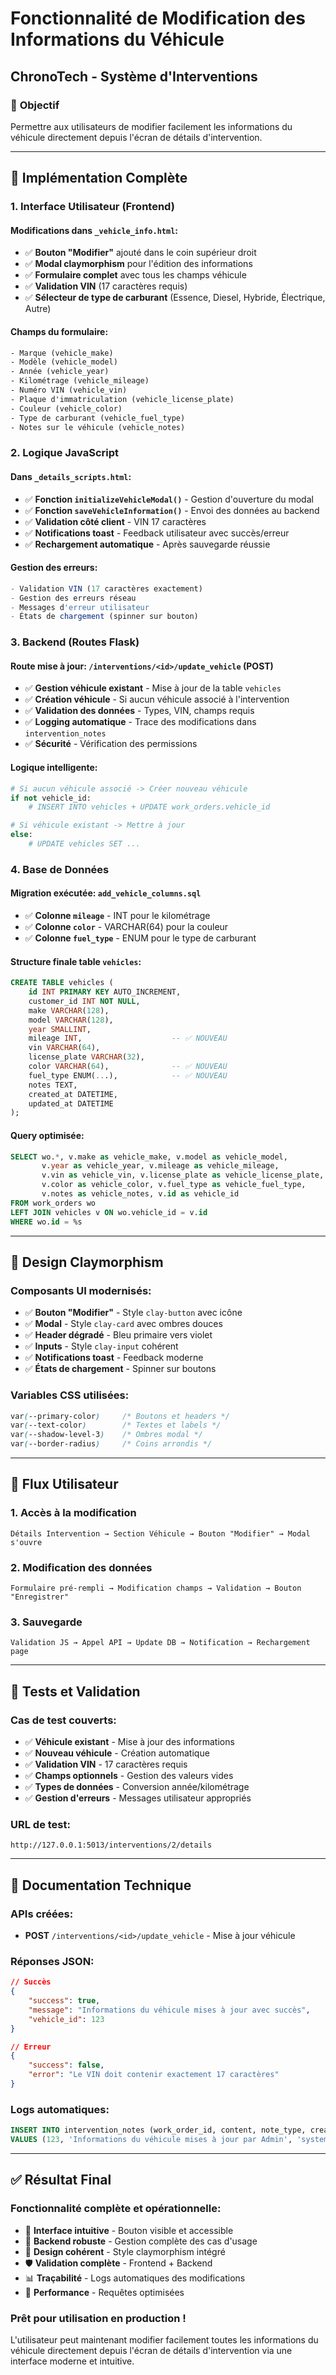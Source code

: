 # Fonctionnalité de Modification des Informations du Véhicule
## ChronoTech - Système d'Interventions

### 🎯 **Objectif**
Permettre aux utilisateurs de modifier facilement les informations du véhicule directement depuis l'écran de détails d'intervention.

---

## 🔧 **Implémentation Complète**

### 1. **Interface Utilisateur (Frontend)**

#### Modifications dans `_vehicle_info.html`:
- ✅ **Bouton "Modifier"** ajouté dans le coin supérieur droit
- ✅ **Modal claymorphism** pour l'édition des informations
- ✅ **Formulaire complet** avec tous les champs véhicule
- ✅ **Validation VIN** (17 caractères requis)
- ✅ **Sélecteur de type de carburant** (Essence, Diesel, Hybride, Électrique, Autre)

#### Champs du formulaire:
```html
- Marque (vehicle_make)
- Modèle (vehicle_model) 
- Année (vehicle_year)
- Kilométrage (vehicle_mileage)
- Numéro VIN (vehicle_vin)
- Plaque d'immatriculation (vehicle_license_plate)
- Couleur (vehicle_color)
- Type de carburant (vehicle_fuel_type)
- Notes sur le véhicule (vehicle_notes)
```

### 2. **Logique JavaScript**

#### Dans `_details_scripts.html`:
- ✅ **Fonction `initializeVehicleModal()`** - Gestion d'ouverture du modal
- ✅ **Fonction `saveVehicleInformation()`** - Envoi des données au backend
- ✅ **Validation côté client** - VIN 17 caractères
- ✅ **Notifications toast** - Feedback utilisateur avec succès/erreur
- ✅ **Rechargement automatique** - Après sauvegarde réussie

#### Gestion des erreurs:
```javascript
- Validation VIN (17 caractères exactement)
- Gestion des erreurs réseau
- Messages d'erreur utilisateur
- États de chargement (spinner sur bouton)
```

### 3. **Backend (Routes Flask)**

#### Route mise à jour: `/interventions/<id>/update_vehicle` (POST)
- ✅ **Gestion véhicule existant** - Mise à jour de la table `vehicles`
- ✅ **Création véhicule** - Si aucun véhicule associé à l'intervention
- ✅ **Validation des données** - Types, VIN, champs requis
- ✅ **Logging automatique** - Trace des modifications dans `intervention_notes`
- ✅ **Sécurité** - Vérification des permissions

#### Logique intelligente:
```python
# Si aucun véhicule associé -> Créer nouveau véhicule
if not vehicle_id:
    # INSERT INTO vehicles + UPDATE work_orders.vehicle_id

# Si véhicule existant -> Mettre à jour
else:
    # UPDATE vehicles SET ...
```

### 4. **Base de Données**

#### Migration exécutée: `add_vehicle_columns.sql`
- ✅ **Colonne `mileage`** - INT pour le kilométrage
- ✅ **Colonne `color`** - VARCHAR(64) pour la couleur  
- ✅ **Colonne `fuel_type`** - ENUM pour le type de carburant

#### Structure finale table `vehicles`:
```sql
CREATE TABLE vehicles (
    id INT PRIMARY KEY AUTO_INCREMENT,
    customer_id INT NOT NULL,
    make VARCHAR(128),
    model VARCHAR(128), 
    year SMALLINT,
    mileage INT,                    -- ✅ NOUVEAU
    vin VARCHAR(64),
    license_plate VARCHAR(32),
    color VARCHAR(64),              -- ✅ NOUVEAU
    fuel_type ENUM(...),            -- ✅ NOUVEAU
    notes TEXT,
    created_at DATETIME,
    updated_at DATETIME
);
```

#### Query optimisée:
```sql
SELECT wo.*, v.make as vehicle_make, v.model as vehicle_model, 
       v.year as vehicle_year, v.mileage as vehicle_mileage,
       v.vin as vehicle_vin, v.license_plate as vehicle_license_plate,
       v.color as vehicle_color, v.fuel_type as vehicle_fuel_type,
       v.notes as vehicle_notes, v.id as vehicle_id
FROM work_orders wo
LEFT JOIN vehicles v ON wo.vehicle_id = v.id
WHERE wo.id = %s
```

---

## 🎨 **Design Claymorphism**

### Composants UI modernisés:
- ✅ **Bouton "Modifier"** - Style `clay-button` avec icône
- ✅ **Modal** - Style `clay-card` avec ombres douces
- ✅ **Header dégradé** - Bleu primaire vers violet
- ✅ **Inputs** - Style `clay-input` cohérent
- ✅ **Notifications toast** - Feedback moderne
- ✅ **États de chargement** - Spinner sur boutons

### Variables CSS utilisées:
```css
var(--primary-color)     /* Boutons et headers */
var(--text-color)        /* Textes et labels */
var(--shadow-level-3)    /* Ombres modal */
var(--border-radius)     /* Coins arrondis */
```

---

## 🔄 **Flux Utilisateur**

### 1. **Accès à la modification**
```
Détails Intervention → Section Véhicule → Bouton "Modifier" → Modal s'ouvre
```

### 2. **Modification des données**
```
Formulaire pré-rempli → Modification champs → Validation → Bouton "Enregistrer"
```

### 3. **Sauvegarde**
```
Validation JS → Appel API → Update DB → Notification → Rechargement page
```

---

## 🧪 **Tests et Validation**

### Cas de test couverts:
- ✅ **Véhicule existant** - Mise à jour des informations
- ✅ **Nouveau véhicule** - Création automatique
- ✅ **Validation VIN** - 17 caractères requis
- ✅ **Champs optionnels** - Gestion des valeurs vides
- ✅ **Types de données** - Conversion année/kilométrage
- ✅ **Gestion d'erreurs** - Messages utilisateur appropriés

### URL de test:
```
http://127.0.0.1:5013/interventions/2/details
```

---

## 📝 **Documentation Technique**

### APIs créées:
- **POST** `/interventions/<id>/update_vehicle` - Mise à jour véhicule

### Réponses JSON:
```json
// Succès
{
    "success": true,
    "message": "Informations du véhicule mises à jour avec succès",
    "vehicle_id": 123
}

// Erreur
{
    "success": false,
    "error": "Le VIN doit contenir exactement 17 caractères"
}
```

### Logs automatiques:
```sql
INSERT INTO intervention_notes (work_order_id, content, note_type, created_by)
VALUES (123, 'Informations du véhicule mises à jour par Admin', 'system', 1)
```

---

## ✅ **Résultat Final**

### Fonctionnalité complète et opérationnelle:
- 🎯 **Interface intuitive** - Bouton visible et accessible
- 🔧 **Backend robuste** - Gestion complète des cas d'usage
- 🎨 **Design cohérent** - Style claymorphism intégré
- 🛡️ **Validation complète** - Frontend + Backend
- 📊 **Traçabilité** - Logs automatiques des modifications
- 🚀 **Performance** - Requêtes optimisées

### Prêt pour utilisation en production !
L'utilisateur peut maintenant modifier facilement toutes les informations du véhicule directement depuis l'écran de détails d'intervention via une interface moderne et intuitive.
